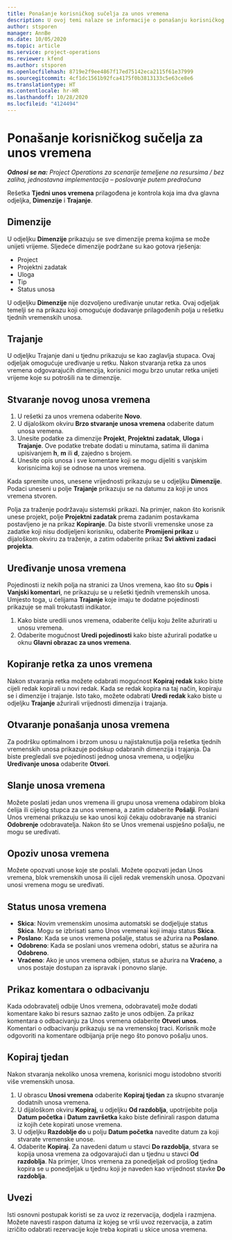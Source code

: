 ```yaml
---
title: Ponašanje korisničkog sučelja za unos vremena
description: U ovoj temi nalaze se informacije o ponašanju korisničkog sučelja za unos vremena.
author: stsporen
manager: AnnBe
ms.date: 10/05/2020
ms.topic: article
ms.service: project-operations
ms.reviewer: kfend
ms.author: stsporen
ms.openlocfilehash: 8719e2f9ee4867f17ed75142eca2115f61e37999
ms.sourcegitcommit: 4cf1dc1561b92fca4175f0b3813133c5e63ce8e6
ms.translationtype: HT
ms.contentlocale: hr-HR
ms.lasthandoff: 10/28/2020
ms.locfileid: "4124494"
---
```

# <a name="time-entry-ui-behavior"></a>Ponašanje korisničkog sučelja za unos vremena

_**Odnosi se na:** Project Operations za scenarije temeljene na resursima / bez zaliha, jednostavna implementacija – poslovanje putem predračuna_


Rešetka **Tjedni unos vremena** prilagođena je kontrola koja ima dva glavna odjeljka, **Dimenzije** i **Trajanje**.

## <a name="dimensions"></a>Dimenzije
U odjeljku **Dimenzije** prikazuju se sve dimenzije prema kojima se može unijeti vrijeme. Sljedeće dimenzije podržane su kao gotova rješenja:

  - Project
  - Projektni zadatak
  - Uloga
  - Tip
  - Status unosa

U odjeljku **Dimenzije** nije dozvoljeno uređivanje unutar retka. Ovaj odjeljak temelji se na prikazu koji omogućuje dodavanje prilagođenih polja u rešetku tjednih vremenskih unosa.

## <a name="duration"></a>Trajanje
U odjeljku Trajanje dani u tjednu prikazuju se kao zaglavlja stupaca. Ovaj odjeljak omogućuje uređivanje u retku. Nakon stvaranja retka za unos vremena odgovarajućih dimenzija, korisnici mogu brzo unutar retka unijeti vrijeme koje su potrošili na te dimenzije.

## <a name="create-a-new-time-entry"></a>Stvaranje novog unosa vremena

1. U rešetki za unos vremena odaberite **Novo**. 
2. U dijaloškom okviru **Brzo stvaranje unosa vremena** odaberite datum unosa vremena.
3. Unesite podatke za dimenzije **Projekt**, **Projektni zadatak**, **Uloga** i **Trajanje**. Ove podatke trebate dodati u minutama, satima ili danima upisivanjem **h**, **m** ili **d**, zajedno s brojem. 
4. Unesite opis unosa i sve komentare koji se mogu dijeliti s vanjskim korisnicima koji se odnose na unos vremena. 

Kada spremite unos, unesene vrijednosti prikazuju se u odjeljku **Dimenzije**. Podaci uneseni u polje **Trajanje** prikazuju se na datumu za koji je unos vremena stvoren.

Polja za traženje podržavaju sistemski prikazi. Na primjer, nakon što korisnik unese projekt, polje **Projektni zadatak** prema zadanim postavkama postavljeno je na prikaz **Kopiranje**. Da biste stvorili vremenske unose za zadatke koji nisu dodijeljeni korisniku, odaberite **Promijeni prikaz** u dijaloškom okviru za traženje, a zatim odaberite prikaz **Svi aktivni zadaci projekta**.

## <a name="edit-a-time-entry"></a>Uređivanje unosa vremena 
Pojedinosti iz nekih polja na stranici za Unos vremena, kao što su **Opis** i **Vanjski komentari**, ne prikazuju se u rešetki tjednih vremenskih unosa. Umjesto toga, u ćelijama **Trajanje** koje imaju te dodatne pojedinosti prikazuje se mali trokutasti indikator. 

1. Kako biste uredili unos vremena, odaberite ćeliju koju želite ažurirati u unosu vremena.
2. Odaberite mogućnost **Uredi pojedinosti** kako biste ažurirali podatke u oknu **Glavni obrazac za unos vremena**. 

## <a name="copy-a-time-entry-row"></a>Kopiranje retka za unos vremena
Nakon stvaranja retka možete odabrati mogućnost **Kopiraj redak** kako biste cijeli redak kopirali u novi redak. Kada se redak kopira na taj način, kopiraju se i dimenzije i trajanje. Isto tako, možete odabrati **Uredi redak** kako biste u odjeljku **Trajanje** ažurirali vrijednosti dimenzija i trajanja.

## <a name="open-a-time-entry-behavior"></a>Otvaranje ponašanja unosa vremena
Za podršku optimalnom i brzom unosu u najistaknutija polja rešetka tjednih vremenskih unosa prikazuje podskup odabranih dimenzija i trajanja. Da biste pregledali sve pojedinosti jednog unosa vremena, u odjeljku **Uređivanje unosa** odaberite **Otvori**.

## <a name="submit-a-time-entry"></a>Slanje unosa vremena
Možete poslati jedan unos vremena ili grupu unosa vremena odabirom bloka ćelija ili cijelog stupca za unos vremena, a zatim odaberite **Pošalji**. Poslani Unos vremenai prikazuju se kao unosi koji čekaju odobravanje na stranici **Odobrenje** odobravatelja. Nakon što se Unos vremenai uspješno pošalju, ne mogu se uređivati.

## <a name="recall-a-time-entry"></a>Opoziv unosa vremena
Možete opozvati unose koje ste poslali. Možete opozvati jedan Unos vremena, blok vremenskih unosa ili cijeli redak vremenskih unosa. Opozvani unosi vremena mogu se uređivati.

## <a name="time-entry-status"></a>Status unosa vremena

- **Skica**: Novim vremenskim unosima automatski se dodjeljuje status **Skica**. Mogu se izbrisati samo Unos vremenai koji imaju status **Skica**.
- **Poslano**: Kada se unos vremena pošalje, status se ažurira na **Poslano**. 
- **Odobreno**: Kada se poslani unos vremena odobri, status se ažurira na **Odobreno**. 
- **Vraćeno**: Ako je unos vremena odbijen, status se ažurira na **Vraćeno**, a unos postaje dostupan za ispravak i ponovno slanje. 

## <a name="view-rejection-comments"></a>Prikaz komentara o odbacivanju
Kada odobravatelj odbije Unos vremena, odobravatelj može dodati komentare kako bi resurs saznao zašto je unos odbijen. Za prikaz komentara o odbacivanju za Unos vremena odaberite **Otvori unos**. Komentari o odbacivanju prikazuju se na vremenskoj traci. Korisnik može odgovoriti na komentare odbijanja prije nego što ponovo pošalju unos.

## <a name="copy-week"></a>Kopiraj tjedan
Nakon stvaranja nekoliko unosa vremena, korisnici mogu istodobno stvoriti više vremenskih unosa.

1. U obrascu **Unosi vremena** odaberite **Kopiraj tjedan** za skupno stvaranje dodatnih unosa vremena. 
2. U dijaloškom okviru **Kopiraj**, u odjeljku **Od razdoblja**, upotrijebite polja **Datum početka** i **Datum završetka** kako biste definirali raspon datuma iz kojih ćete kopirati unose vremena. 
3. U odjeljku **Razdoblje do** u polju **Datum početka** navedite datum za koji stvarate vremenske unose. 
4. Odaberite **Kopiraj**. Za navedeni datum u stavci **Do razdoblja**, stvara se kopija unosa vremena za odgovarajući dan u tjednu u stavci **Od razdoblja**. Na primjer, Unos vremena za ponedjeljak od prošlog tjedna kopira se u ponedjeljak u tjednu koji je naveden kao vrijednost stavke **Do razdoblja**.

## <a name="import"></a>Uvezi
Isti osnovni postupak koristi se za uvoz iz rezervacija, dodjela i razmjena. Možete navesti raspon datuma iz kojeg se vrši uvoz rezervacija, a zatim izričito odabrati rezervacije koje treba kopirati u skice unosa vremena. 
